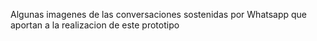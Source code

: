 Algunas imagenes de las conversaciones sostenidas por Whatsapp que aportan a la realizacion de este prototipo
